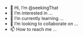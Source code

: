 - 👋 Hi, I’m @seekingThat
- 👀 I’m interested in ...
- 🌱 I’m currently learning ...
- 💞️ I’m looking to collaborate on ...
- 📫 How to reach me ...

<!---
seekingThat/seekingThat is a ✨ special ✨ repository because its `README.md` (this file) appears on your GitHub profile.
You can click the Preview link to take a look at your changes.
--->
